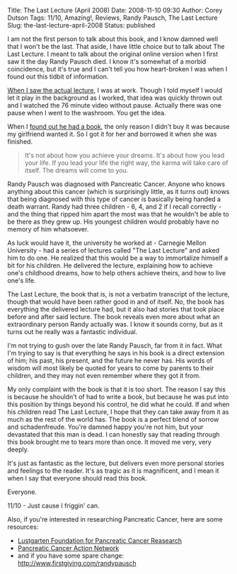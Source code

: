 Title: The Last Lecture (April 2008)
Date: 2008-11-10 09:30
Author: Corey Dutson
Tags: 11/10, Amazing!, Reviews, Randy Pausch, The Last Lecture
Slug: the-last-lecture-april-2008
Status: published

I am not the first person to talk about this book, and I know damned
well that I won't be the last. That aside, I have little choice but to
talk about The Last Lecture. I meant to talk about the original online
version when I first saw it the day Randy Pausch died. I know it's
somewhat of a morbid coincidence, but it's true and I can't tell you how
heart-broken I was when I found out this tidbit of information.

[When I saw the actual
lecture](http://www.youtube.com/watch?v=ji5_MqicxSo "Randy Pausch: The Last Lecture"),
I was at work. Though I told myself I would let it play in the
background as I worked, that idea was quickly thrown out and I watched
the 76 minute video without pause. Actually there was one pause when I
went to the washroom. You get the idea.

When I [found out he had a
book](http://www.amazon.ca/Last-Lecture-Randy-Pausch/dp/1401323251/ref=pd_bbs_sr_1?ie=UTF8&s=books&qid=1225953400&sr=8-1 "Randy Pausch: The Last Lecture (Book)"),
the only reason I didn't buy it was because my girlfriend wanted it. So
I got it for her and borrowed it when she was finished.


<!-- PELICAN_END_SUMMARY -->


> It's not about how you achieve your dreams. It's about how you lead
> your life. If you lead your life the right way, the karma will take
> care of itself. The dreams will come to you.

Randy Pausch was diagnosed with Pancreatic Cancer. Anyone who knows
anything about this cancer (which is surprisingly little, as it turns
out) knows that being diagnosed with this type of cancer is basically
being handed a death warrant. Randy had three children - 6, 4, and 2 if
I recall correctly - and the thing that ripped him apart the most was
that he wouldn't be able to be there as they grew up. His youngest
children would probably have no memory of him whatsoever.

As luck would have it, the university he worked at - Carnegie Mellon
University - had a series of lectures called "The Last Lecture" and
asked him to do one. He realized that this would be a way to immortalize
himself a bit for his children. He delivered the lecture, explaining how
to achieve one's childhood dreams, how to help others achieve theirs,
and how to live one's life.

The Last Lecture, the book that is, is not a verbatim transcript of the
lecture, though that would have been rather good in and of itself. No,
the book has everything the delivered lecture had, but it also had
stories that took place before and after said lecture. The book reveals
even more about what an extraordinary person Randy actually was. I know
it sounds corny, but as it turns out he really was a fantastic
individual.

I'm not trying to gush over the late Randy Pausch, far from it in fact.
What I'm trying to say is that everything he says in his book is a
direct extension of him; his past, his present, and the future he never
has. His words of wisdom will most likely be quoted for years to come by
parents to their children, and they may not even remember where they got
it from.

My only complaint with the book is that it is too short. The reason I
say this is because he shouldn't of had to write a book, but because he
was put into this position by things beyond his control, he did what he
could. If and when his children read The Last Lecture, I hope that they
can take away from it as much as the rest of the world has. The book is
a perfect blend of sorrow and schadenfreude. You're damned happy you're
not him, but your devastated that this man is dead. I can honestly say
that reading through this book brought me to tears more than once. It
moved me very, very deeply.

It's just as fantastic as the lecture, but delivers even more personal
stories and feelings to the reader. It's as tragic as it is magnificent,
and I mean it when I say that everyone should read this book.

Everyone.

11/10 - Just cause I friggin' can.

Also, if you're interested in researching Pancreatic Cancer, here are
some resources:

-   [Lustgarten Foundation for Pancreatic Cancer
    Reasearch](http://www.lustgarten.org/ "Lustgarten Foundtation")
-   [Pancreatic Cancer Action
    Network](http://www.pancan.org/ "Pancreatic Cancer Action Network")
-   and if you have some spare change:
    <http://www.firstgiving.com/randypausch>


